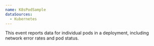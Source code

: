 ```yaml
---
name: K8sPodSample
dataSources:
  - Kubernetes
---
```


This event reports data for individual pods in a deployment, including network error rates and pod status.